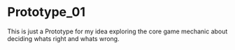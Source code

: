 # Prototype_01
This is just a Prototype for my idea exploring the core game mechanic about deciding whats right and whats wrong.
